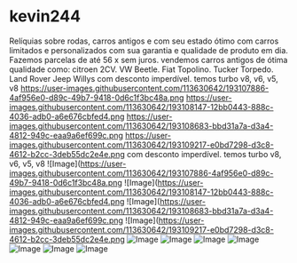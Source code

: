 # kevin244
Relíquias sobre rodas, carros antigos e com seu estado ótimo com carros limitados e personalizados com sua garantia e qualidade de produto em dia. Fazemos parcelas de até 56 x sem juros.
vendemos carros antigos de ótima qualidade como: citroen 2CV.
VW Beetle.
Fiat Topolino.
Tucker Torpedo.
Land Rover
Jeep Willys
com desconto imperdível.
temos turbo v8, v6, v5, v8
https://user-images.githubusercontent.com/113630642/193107886-4af956e0-d89c-49b7-9418-0d6c1f3bc48a.png
https://user-images.githubusercontent.com/113630642/193108147-12bb0443-888c-4036-adb0-a6e676cbfed4.png
https://user-images.githubusercontent.com/113630642/193108683-bbd31a7a-d3a4-4812-949c-eaa9a6ef699c.png
https://user-images.githubusercontent.com/113630642/193109217-e0bd7298-d3c8-4612-b2cc-3deb55dc2e4e.png
com desconto imperdível.
temos turbo v8, v6, v5, v8
![Image](https://user-images.githubusercontent.com/113630642/193107886-4af956e0-d89c-49b7-9418-0d6c1f3bc48a.png
![Image](https://user-images.githubusercontent.com/113630642/193108147-12bb0443-888c-4036-adb0-a6e676cbfed4.png
![Image](https://user-images.githubusercontent.com/113630642/193108683-bbd31a7a-d3a4-4812-949c-eaa9a6ef699c.png
![Image](https://user-images.githubusercontent.com/113630642/193109217-e0bd7298-d3c8-4612-b2cc-3deb55dc2e4e.png
![Image](https://user-images.githubusercontent.com/113630642/193321428-f0f17a6c-d0a2-45fa-b42b-967841599b7c.png)
![Image](https://user-images.githubusercontent.com/113630642/193321485-68c724e7-b1d2-4b64-8ee4-fd2d8959a669.png)
![Image](https://user-images.githubusercontent.com/113630642/193321604-540e0a43-8fac-423f-83b8-41776d9df614.png)
![Image](https://user-images.githubusercontent.com/113630642/193321786-f0bfecde-2513-4867-88a4-d5780d520efc.png)
![Image](https://user-images.githubusercontent.com/113630642/193322302-82d57e1f-3539-47b9-b669-956e136e3d58.png)
![Image](https://user-images.githubusercontent.com/113630642/194380322-17ca2744-4102-4d94-a4bc-28abfc643cd0.png)
![Image](https://user-images.githubusercontent.com/113630642/194380442-db9d19f7-9ca3-4981-890b-8b03e1baf4ed.png)



